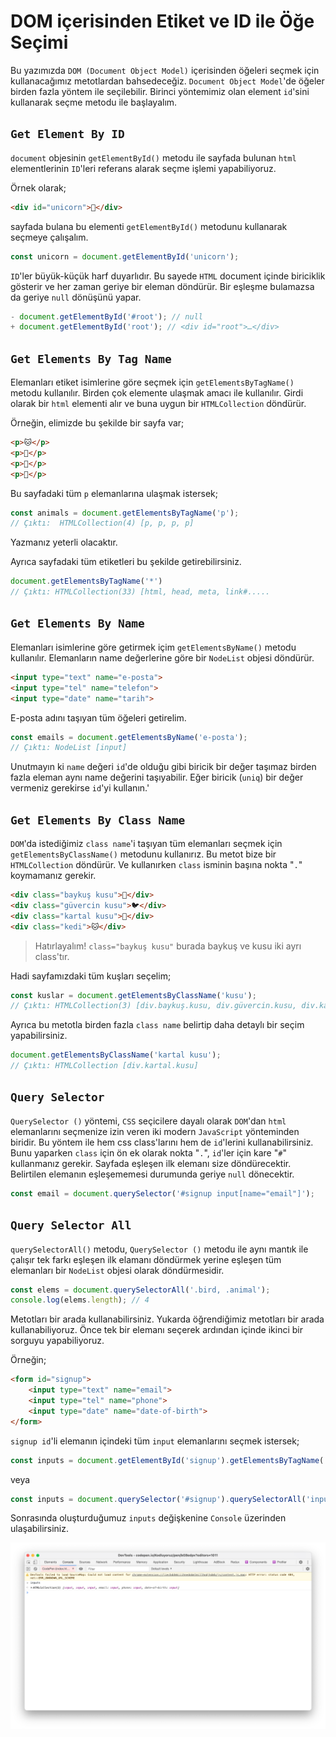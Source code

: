 # **DOM içerisinden Etiket ve ID ile Öğe Seçimi**

Bu yazımızda `DOM (Document Object Model)` içerisinden öğeleri seçmek için kullanacağımız metotlardan bahsedeceğiz. `Document Object Model`'de öğeler birden fazla yöntem ile seçilebilir. Birinci yöntemimiz olan element `id`'sini kullanarak seçme metodu ile başlayalım.

## **`Get Element By ID`**

`document` objesinin `getElementById()` metodu ile sayfada bulunan `html` elementlerinin `ID`'leri referans alarak seçme işlemi yapabiliyoruz.

Örnek olarak;
```html
<div id="unicorn">🦄</div>
```
sayfada bulana bu elementi `getElementById()` metodunu kullanarak seçmeye çalışalım.
```js
const unicorn = document.getElementById('unicorn');
```
`ID`'ler büyük-küçük harf duyarlıdır. Bu sayede `HTML` document içinde biriciklik gösterir ve her zaman geriye bir eleman döndürür. Bir eşleşme bulamazsa da geriye `null` dönüşünü yapar.
```js
- document.getElementById('#root'); // null
+ document.getElementById('root'); // <div id=​"root">​…​</div>​
```
## **`Get Elements By Tag Name`**

Elemanları etiket isimlerine göre seçmek için `getElementsByTagName()` metodu kullanılır. Birden çok elemente ulaşmak amacı ile kullanılır. Girdi olarak bir `html` elementi alır ve buna uygun bir `HTMLCollection` döndürür.

Örneğin, elimizde bu şekilde bir sayfa var;
```html
<p>🐱</p>
<p>🐰</p>
<p>🐯</p>
<p>🐧</p>
```
Bu sayfadaki tüm `p` elemanlarına ulaşmak istersek;
```js
const animals = document.getElementsByTagName('p'); 
// Çıktı:  HTMLCollection(4) [p, p, p, p]
```
Yazmanız yeterli olacaktır.

Ayrıca sayfadaki tüm etiketleri bu şekilde getirebilirsiniz.
```js
document.getElementsByTagName('*')
// Çıktı: HTMLCollection(33) [html, head, meta, link#.....
```

## **`Get Elements By Name`**

Elemanları isimlerine göre getirmek içim `getElementsByName()` metodu kullanılır. Elemanların name değerlerine göre bir `NodeList` objesi döndürür.
```html
<input type="text" name="e-posta">
<input type="tel" name="telefon">
<input type="date" name="tarih">
```
E-posta adını taşıyan tüm öğeleri getirelim.
```js
const emails = document.getElementsByName('e-posta');
// Çıktı: NodeList [input]
```
Unutmayın ki `name` değeri `id`'de olduğu gibi biricik bir değer taşımaz birden fazla eleman aynı name değerini taşıyabilir. Eğer biricik (`uniq`) bir değer vermeniz gerekirse `id`'yi kullanın.'

## **`Get Elements By Class Name`**

`DOM`'da istediğimiz `class name`'i taşıyan tüm elemanları seçmek için `getElementsByClassName()` metodunu kullanırız. Bu metot bize bir `HTMLCollection` döndürür. Ve kullanırken `class` isminin başına nokta "`.`" koymamanız gerekir.
```html
<div class="baykuş kusu">🦉</div>
<div class="güvercin kusu">🐦</div>
<div class="kartal kusu">🦅</div>
<div class="kedi">🐱</div>
```
>Hatırlayalım! `class="baykuş kusu"` burada baykuş ve kusu iki ayrı class'tır.

Hadi sayfamızdaki tüm kuşları seçelim;
```js
const kuslar = document.getElementsByClassName('kusu');
// Çıktı: HTMLCollection(3) [div.baykuş.kusu, div.güvercin.kusu, div.kartal.kusu]
```
Ayrıca bu metotla birden fazla `class name` belirtip daha detaylı bir seçim yapabilirsiniz.
```js
document.getElementsByClassName('kartal kusu');
// Çıktı: HTMLCollection [div.kartal.kusu]
```

## **`Query Selector`**
`QuerySelector ()` yöntemi, `CSS` seçicilere dayalı olarak `DOM`'dan `html` elemanlarını seçmenize izin veren iki modern `JavaScript` yönteminden biridir. Bu yöntem ile hem css class'larını hem de `id`'lerini kullanabilirsiniz. Bunu yaparken `class` için ön ek olarak nokta "`.`", `id`'ler için kare "`#`" kullanmanız gerekir. Sayfada eşleşen ilk elemanı size döndürecektir. Belirtilen elemanın eşleşememesi durumunda geriye `null` dönecektir.
```js
const email = document.querySelector('#signup input[name="email"]');
```
## **`Query Selector All`**

`querySelectorAll()` metodu, `QuerySelector ()` metodu ile aynı mantık ile çalışır tek farkı eşleşen ilk elamanı döndürmek yerine eşleşen tüm elemanları bir `NodeList` objesi olarak döndürmesidir.
```js
const elems = document.querySelectorAll('.bird, .animal');
console.log(elems.length); // 4
```
Metotları bir arada kullanabilirsiniz. Yukarda öğrendiğimiz metotları bir arada kullanabiliyoruz. Önce tek bir elemanı seçerek ardından içinde ikinci bir sorguyu yapabiliyoruz.

Örneğin;
```html
<form id="signup">
    <input type="text" name="email">
    <input type="tel" name="phone">
    <input type="date" name="date-of-birth">
</form>
```
`signup id`'li elemanın içindeki tüm `input` elemanlarını seçmek istersek;
```js
const inputs = document.getElementById('signup').getElementsByTagName('input');
```
veya

```js
const inputs = document.querySelector('#signup').querySelectorAll('input');
```
Sonrasında oluşturduğumuz `inputs` değişkenine `Console` üzerinden ulaşabilirsiniz.

![Console inputs](https://raw.githubusercontent.com/Kodluyoruz/taskforce/main/javascript/javascript-temel/dom-icerisinden-etiket-ve-id-ile-oge-secimi/figures/console_inputs.png)

